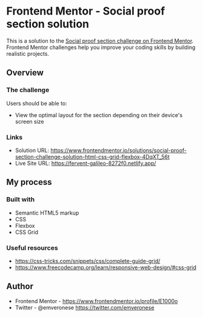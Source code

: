 # Frontend Mentor - Social proof section solution

This is a solution to the [Social proof section challenge on Frontend Mentor](https://www.frontendmentor.io/challenges/social-proof-section-6e0qTv_bA). Frontend Mentor challenges help you improve your coding skills by building realistic projects. 

## Overview

### The challenge

Users should be able to:

- View the optimal layout for the section depending on their device's screen size

### Links

- Solution URL: https://www.frontendmentor.io/solutions/social-proof-section-challenge-solution-html-css-grid-flexbox-4DqXT_56t
- Live Site URL: https://fervent-galileo-8272f0.netlify.app/

## My process

### Built with

- Semantic HTML5 markup
- CSS
- Flexbox
- CSS Grid

### Useful resources

- https://css-tricks.com/snippets/css/complete-guide-grid/
- https://www.freecodecamp.org/learn/responsive-web-design/#css-grid

## Author

- Frontend Mentor - https://www.frontendmentor.io/profile/E1000o
- Twitter - @emveronese https://twitter.com/emveronese

